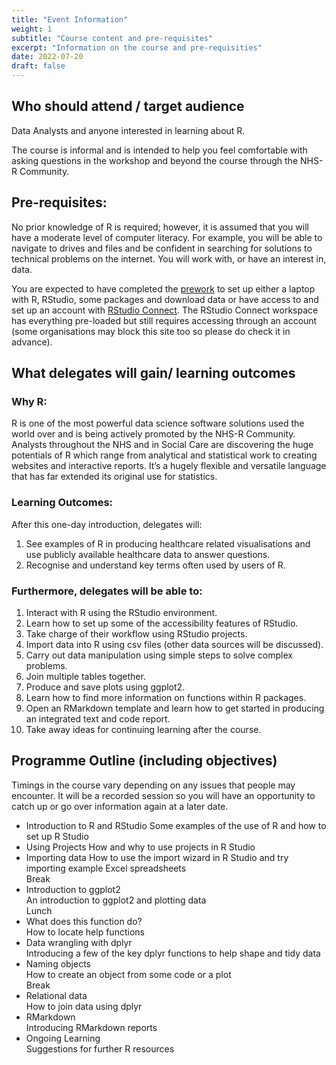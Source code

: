 ```yaml
---
title: "Event Information"
weight: 1
subtitle: "Course content and pre-requisites"
excerpt: "Information on the course and pre-requisities"
date: 2022-07-20
draft: false
---
```


## Who should attend / target audience

Data Analysts and anyone interested in learning about R.

The course is informal and is intended to help you feel comfortable with asking questions in the workshop and beyond the course through the NHS-R Community. 

## Pre-requisites: 
No prior knowledge of R is required; however, it is assumed that you will have a moderate level of computer literacy. For example, you will be able to navigate to drives and files and be confident in searching for solutions to technical problems on the internet. You will work with, or have an interest in, data. 

You are expected to have completed the [prework](https://philosopher-analyst.netlify.app/intro-r/nhsr-intro/prework/) to set up either a laptop with R, RStudio, some packages and download data or have access to and set up an account with [RStudio Connect](https://rstudio.cloud/). The RStudio Connect workspace has everything pre-loaded but still requires accessing through an account (some organisations may block this site too so please do check it in advance).


## What delegates will gain/ learning outcomes

### Why R:
R is one of the most powerful data science software solutions used the world over and is being actively promoted by the NHS-R Community. Analysts throughout the NHS and in Social Care are discovering the huge potentials of R which range from analytical and statistical work to creating websites and interactive reports. It’s a hugely flexible and versatile language that has far extended its original use for statistics.

### Learning Outcomes: 
After this one-day introduction, delegates will:
1.	See examples of R in producing healthcare related visualisations and use publicly available healthcare data to answer questions.  
2.	Recognise and understand key terms often used by users of R. 
 
### Furthermore, delegates will be able to:
1.	Interact with R using the RStudio environment.
2.	Learn how to set up some of the accessibility features of RStudio. 
3.	Take charge of their workflow using RStudio projects.
4.	Import data into R using csv files (other data sources will be discussed).
5.	Carry out data manipulation using simple steps to solve complex problems.
6.	Join multiple tables together.
7.	Produce and save plots using ggplot2.
8.	Learn how to find more information on functions within R packages.
9.	Open an RMarkdown template and learn how to get started in producing an integrated text and code report.
10.	Take away ideas for continuing learning after the course.


## Programme Outline (including objectives)

Timings in the course vary depending on any issues that people may encounter. It will be a recorded session so you will have an opportunity to catch up or go over information again at a later date.

* Introduction to R and RStudio
Some examples of the use of R and how to set up R Studio  
* Using Projects 
How and why to use projects in R Studio  
* Importing data
How to use the import wizard in R Studio and try importing example Excel spreadsheets  
Break  
* Introduction to ggplot2  
An introduction to ggplot2 and plotting data  
Lunch  
* What does this function do?  
How to locate help functions
* Data wrangling with dplyr  
Introducing a few of the key dplyr functions to help shape and tidy data
* Naming objects  
How to create an object from some code or a plot  
Break  
* Relational data  
How to join data using dplyr
* RMarkdown  
Introducing RMarkdown reports
* Ongoing Learning  
Suggestions for further R resources
